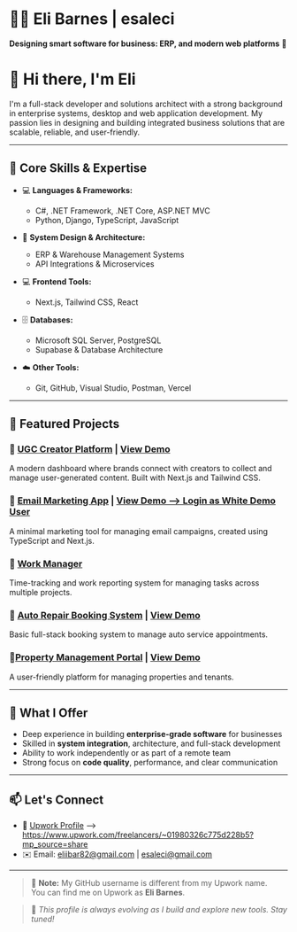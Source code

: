 # 👩‍💻 Eli Barnes | esaleci
**Designing smart software for business: ERP, and modern web platforms** 🚀

# 👋 Hi there, I'm Eli

I'm a full-stack developer and solutions architect with a strong background in enterprise systems, desktop and web application development. My passion lies in designing and building integrated business solutions that are scalable, reliable, and user-friendly.

---

## 🧠 Core Skills & Expertise

- 💻 **Languages & Frameworks:**
  - C#, .NET Framework, .NET Core, ASP.NET MVC
  - Python, Django, TypeScript, JavaScript

- 🧩 **System Design & Architecture:**
  - ERP & Warehouse Management Systems
  - API Integrations & Microservices

- 💻 **Frontend Tools:**
  - Next.js, Tailwind CSS, React

- 🗄️ **Databases:**
  - Microsoft SQL Server, PostgreSQL
  - Supabase & Database Architecture

- ☁️ **Other Tools:**
  - Git, GitHub, Visual Studio, Postman, Vercel

---

## 🚀 Featured Projects

### 🔹 [UGC Creator Platform](https://github.com/esaleci/ugc-platform) | [View Demo](https://ugc-platform-mocha.vercel.app)
A modern dashboard where brands connect with creators to collect and manage user-generated content. Built with Next.js and Tailwind CSS.

### 🔹 [Email Marketing App](https://github.com/esaleci/email-marketing) | [View Demo --> Login as White Demo User](https://email-marketing-one-indol.vercel.app)
A minimal marketing tool for managing email campaigns, created using TypeScript and Next.js.

### 🔹 [Work Manager](https://github.com/esaleci/WorkManager)
Time-tracking and work reporting system for managing tasks across multiple projects.

### 🔹 [Auto Repair Booking System](https://github.com/esaleci/Auto-Repair.git) | [View Demo](https://auto-repair-three.vercel.app)
Basic full-stack booking system to manage auto service appointments.

### 🔹[Property Management Portal](https://github.com/esaleci/property-management-v0) | [View Demo](https://property-management-v0.vercel.app)
A user-friendly platform for managing properties and tenants.

---

## 🎯 What I Offer

- Deep experience in building **enterprise-grade software** for businesses
- Skilled in **system integration**, architecture, and full-stack development
- Ability to work independently or as part of a remote team
- Strong focus on **code quality**, performance, and clear communication

---

## 📫 Let's Connect

- 💼 [Upwork Profile](#) --> https://www.upwork.com/freelancers/~01980326c775d228b5?mp_source=share
- ✉️ Email: eliibar82@gmail.com | esaleci@gmail.com

---

> 🔎 **Note:** My GitHub username is different from my Upwork name.  
> You can find me on Upwork as **Eli Barnes**.

> 🚧 *This profile is always evolving as I build and explore new tools. Stay tuned!*
